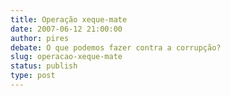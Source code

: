 ```yaml
---
title: Operação xeque-mate
date: 2007-06-12 21:00:00
author: pires
debate: O que podemos fazer contra a corrupção?
slug: operacao-xeque-mate
status: publish 
type: post
---
```



